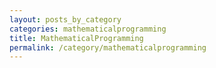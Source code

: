 ```yaml
---
layout: posts_by_category
categories: mathematicalprogramming
title: MathematicalProgramming
permalink: /category/mathematicalprogramming
---
```


